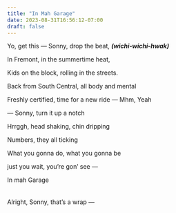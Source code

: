 ```yaml
---
title: "In Mah Garage"
date: 2023-08-31T16:56:12-07:00
draft: false
---
```


Yo, get this — Sonny, drop the beat, ***(wichi-wichi-hwak)***

In Fremont, in the summertime heat,

Kids on the block, rolling in the streets.

Back from South Central, all body and mental

Freshly certified, time for a new ride
     — Mhm, Yeah

— Sonny, turn it up a notch

Hrrggh, head shaking, chin dripping

Numbers, they all ticking

What you gonna do, what you gonna be

just you wait, you’re gon’ see —

In mah Garage\
\
\
Alright, Sonny, that’s a wrap —

